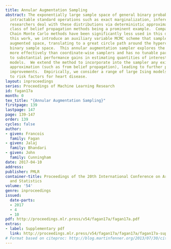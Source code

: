 ```yaml
---
title: Annular Augmentation Sampling
abstract: The exponentially large sample space of general binary probabilistic models  renders
  intractable standard operations such as exact marginalization, inference, and normalization.  Typically,
  researchers deal with these distributions via deterministic approximations, the
  class of belief propagation methods being a prominent example.  Comparatively, Markov
  Chain Monte Carlo methods have been significantly less used in this domain.  In
  this work, we introduce an auxiliary variable MCMC scheme that samples from an annular
  augmented space, translating to a great circle path around the hypercube of the
  binary sample space.  This annular augmentation sampler explores the sample space
  more effectively than coordinate-wise samplers and has no tunable parameters, leading
  to substantial performance gains in estimating quantities of interest in large binary
  models.  We extend the method to incorporate into the sampler any existing mean-field
  approximation (such as from belief propagation), leading to further performance
  improvements.  Empirically, we consider a range of large Ising models and an application
  to risk factors for heart disease.
layout: inproceedings
series: Proceedings of Machine Learning Research
id: fagan17a
month: 0
tex_title: "{Annular Augmentation Sampling}"
firstpage: 139
lastpage: 147
page: 139-147
order: 139
cycles: false
author:
- given: Francois
  family: Fagan
- given: Jalaj
  family: Bhandari
- given: John
  family: Cunningham
date: 2017-04-10
address: 
publisher: PMLR
container-title: Proceedings of the 20th International Conference on Artificial Intelligence
  and Statistics
volume: '54'
genre: inproceedings
issued:
  date-parts:
  - 2017
  - 4
  - 10
pdf: http://proceedings.mlr.press/v54/fagan17a/fagan17a.pdf
extras:
- label: Supplementary pdf
  link: http://proceedings.mlr.press/v54/fagan17a/fagan17a/fagan17a-supp.pdf
# Format based on citeproc: http://blog.martinfenner.org/2013/07/30/citeproc-yaml-for-bibliographies/
---
```

